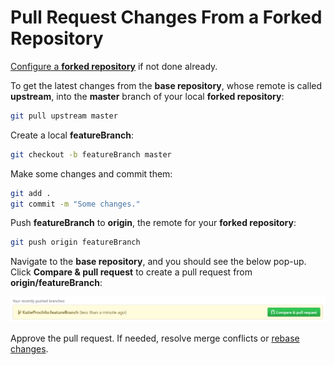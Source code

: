 # Pull Request Changes From a Forked Repository

[Configure a **forked repository**](ConfigureAForkedRepository.md) if not done already.

To get the latest changes from the **base repository**, whose remote is called **upstream**, into the **master** branch of your local **forked repository**:

```bash
git pull upstream master
```

Create a local **featureBranch**:

```bash
git checkout -b featureBranch master
```

Make some changes and commit them:

```bash
git add .
git commit -m "Some changes."
```

Push **featureBranch** to **origin**, the remote for your **forked repository**:

```bash
git push origin featureBranch
```

Navigate to the **base repository**, and you should see the below pop-up. Click **Compare & pull request** to create a pull request from **origin/featureBranch**:

![Recently Pushed Branches for a Forked Repository](images/ForkRecentlyPushedBranches.png)

Approve the pull request. If needed, resolve merge conflicts or [rebase changes](RebaseABranch.md).
